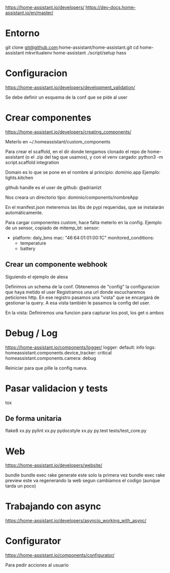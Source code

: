 https://home-assistant.io/developers/
https://dev-docs.home-assistant.io/en/master/

# Entorno
git clone git@github.com:home-assistant/home-assistant.git
cd home-assistant
mkvritualenv home-assistant
./script/setup
hass


# Configuracion
https://home-assistant.io/developers/development_validation/

Se debe definir un esquema de la conf que se pide al user


# Crear componentes
https://home-assistant.io/developers/creating_components/

Meterlo en ~/.homeassistant/custom_components

Para crear el scaffold, en el dir donde tengamos clonado el repo de home-assistant (o el .zip del tag que usamos), y
con el venv cargado:
python3 -m script.scaffold integration

Domain es lo que se pone en el nombre al principio: dominio.app
Ejemplo: lights.kitchen

github handle es el user de github: @adrianlzt

Nos creara un directorio tipo:
dominio/components/nombreApp

En el manifest.json meteremos las libs de pypi requeridas, que se instalarán automáticamente.


Para cargar componentes custom, hace falta meterlo en la config.
Ejemplo de un sensor, copiado de mitemp_bt:
sensor:
  - platform: daly_bms
    mac: "46:64:01:01:00:1C"
    monitored_conditions:
      - temperature
      - battery



## Crear un componente webhook
Siguiendo el ejemplo de alexa

Definimos un schema de la conf.
Obtenemos de "config" la configuracion que haya metido el user
Registramos una url donde escucharemos peticiones http.
En ese registro pasamos una "vista" que se encargará de gestionar la query. A esa vista también le pasamos la config del user.


En la vista:
Definiremos una funcion para capturar los post, los get o ambos


# Debug / Log
https://home-assistant.io/components/logger/
logger:
  default: info
  logs:
    homeassistant.components.device_tracker: critical
    homeassistant.components.camera: debug

Reiniciar para que pille la config nueva.



# Pasar validacion y tests
tox

## De forma unitaria
flake8 xx.py
pylint xx.py
pydocstyle xx.py
py.test tests/test_core.py




# Web
https://home-assistant.io/developers/website/

bundle
bundle exec rake generate
  este solo la primera vez
bundle exec rake preview
  este va regenerando la web segun cambiamos el codigo (aunque tarda un poco)



# Trabajando con async
https://home-assistant.io/developers/asyncio_working_with_async/


# Configurator
https://home-assistant.io/components/configurator/

Para pedir acciones al usuario
